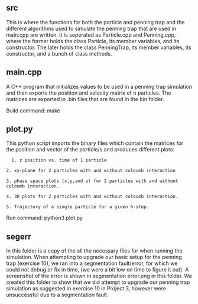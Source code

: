 src
--------
This is where the functions for both the particle and penning trap and the different algorithms used to simulate the penning trap that are used in main.cpp are written. It is seperated as Particle.cpp and Penning.cpp, where the former holds the class Particle, its member variables, and its constructor. The later holds the class PenningTrap, its member variables, its constructor, and a bunch of class methods.

main.cpp
--------
A C++ program that initializes values to be used in a penning trap simulation and then exports the position and velocity matrix of n particles. The matrices are exported in .bin files that are found in the bin folder.

Build command: make

plot.py
--------
This python script imports the binary files which contain the matrices for the position and vector of the particle/s and produces different plots:
	
      1. z position vs. time of 1 particle
	
	2. xy-plane for 2 particles with and without coloumb interaction

	3. phase space plots (x,y,and z) for 2 particles with and without coloumb interaction.

	4. 3D plots for 2 particles with and without coloumb interaction.

	5. Trajectory of a single particle for a given h-step.

Run command: python3 plot.py



segerr
--------
In this folder is a copy of the all the necessary files for when running the simulation. When attempting to upgrade our basic setup for the penning trap (exercise 10), we ran into a segmentation fault/error, for which we could not debug or fix in time, (we were a bit low on time to figure it out). A screenshot of the error is shown in segmentation error.png in this folder. We created this folder to show that we did attempt to upgrade our penning trap simulation as suggested in exercise 10 in Project 3, however were unsuccessful due to a segmentation fault.
